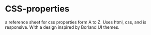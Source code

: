 # CSS-properties

a reference sheet for css properties form A to Z. Uses html, css, and is responsive. With a design inspired by Borland UI themes.
